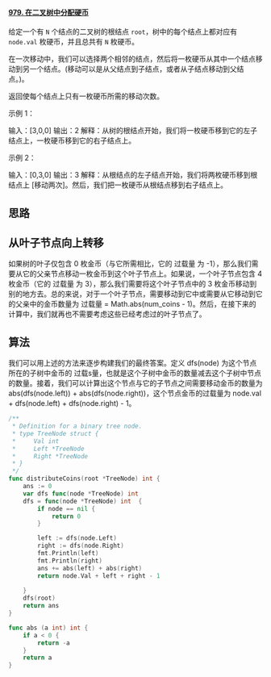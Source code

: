#### [979. 在二叉树中分配硬币](https://leetcode-cn.com/problems/distribute-coins-in-binary-tree/)

给定一个有 `N` 个结点的二叉树的根结点 `root`，树中的每个结点上都对应有 `node.val` 枚硬币，并且总共有 `N` 枚硬币。

在一次移动中，我们可以选择两个相邻的结点，然后将一枚硬币从其中一个结点移动到另一个结点。(移动可以是从父结点到子结点，或者从子结点移动到父结点。)。

返回使每个结点上只有一枚硬币所需的移动次数。

示例 1：

输入：[3,0,0]
输出：2
解释：从树的根结点开始，我们将一枚硬币移到它的左子结点上，一枚硬币移到它的右子结点上。

示例 2：

输入：[0,3,0]
输出：3
解释：从根结点的左子结点开始，我们将两枚硬币移到根结点上 [移动两次]。然后，我们把一枚硬币从根结点移到右子结点上。

## 思路

## 从叶子节点向上转移

如果树的叶子仅包含 0 枚金币（与它所需相比，它的 过载量 为 -1），那么我们需要从它的父亲节点移动一枚金币到这个叶子节点上。如果说，一个叶子节点包含 4 枚金币（它的 过载量 为 3），那么我们需要将这个叶子节点中的 3 枚金币移动到别的地方去。总的来说，对于一个叶子节点，需要移动到它中或需要从它移动到它的父亲中的金币数量为 过载量 = Math.abs(num_coins - 1)。然后，在接下来的计算中，我们就再也不需要考虑这些已经考虑过的叶子节点了。

## 算法

我们可以用上述的方法来逐步构建我们的最终答案。定义 dfs(node) 为这个节点所在的子树中金币的 过载s量，也就是这个子树中金币的数量减去这个子树中节点的数量。接着，我们可以计算出这个节点与它的子节点之间需要移动金币的数量为 abs(dfs(node.left)) + abs(dfs(node.right))，这个节点金币的过载量为 node.val + dfs(node.left) + dfs(node.right) - 1。

```go
/**
 * Definition for a binary tree node.
 * type TreeNode struct {
 *     Val int
 *     Left *TreeNode
 *     Right *TreeNode
 * }
 */
func distributeCoins(root *TreeNode) int {
    ans := 0 
    var dfs func(node *TreeNode) int
    dfs = func(node *TreeNode) int  {
        if node == nil {
            return 0
        }

        left := dfs(node.Left)
        right := dfs(node.Right)
        fmt.Println(left)
        fmt.Println(right)
        ans += abs(left) + abs(right)
        return node.Val + left + right - 1
        
    }
    dfs(root)
    return ans 
}

func abs (a int) int {
    if a < 0 {
        return -a
    }
    return a
}
```

